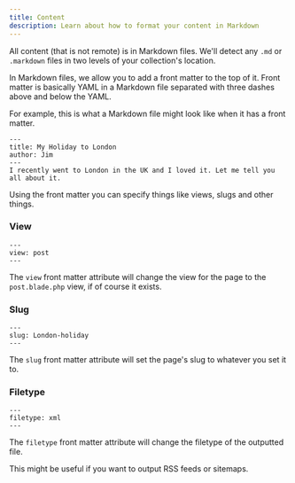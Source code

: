 ```yaml
---
title: Content
description: Learn about how to format your content in Markdown
---
```


All content (that is not remote) is in Markdown files. We'll detect any `.md` or `.markdown` files in two levels of your collection's location. 

In Markdown files, we allow you to add a front matter to the top of it. Front matter is basically YAML in a Markdown file separated with three dashes above and below the YAML.

For example, this is what a Markdown file might look like when it has a front matter.

```
---
title: My Holiday to London
author: Jim
---
I recently went to London in the UK and I loved it. Let me tell you all about it.
```

Using the front matter you can specify things like views, slugs and other things.

### View
```
---
view: post
---
```

The `view` front matter attribute will change the view for the page to the `post.blade.php` view, if of course it exists.

### Slug
```
---
slug: London-holiday
---
```

The `slug` front matter attribute will set the page's slug to whatever you set it to.

### Filetype
```
---
filetype: xml
---
```

The `filetype` front matter attribute will change the filetype of the outputted file.

This might be useful if you want to output RSS feeds or sitemaps.